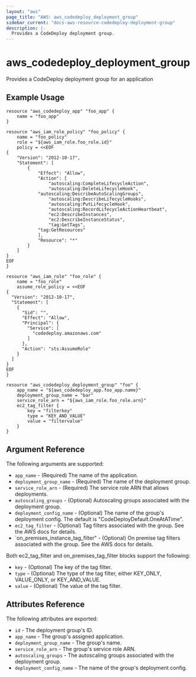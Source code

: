 ```yaml
---
layout: "aws"
page_title: "AWS: aws_codedeploy_deployment_group"
sidebar_current: "docs-aws-resource-codedeploy-deployment-group"
description: |-
  Provides a CodeDeploy deployment group.
---
```


# aws\_codedeploy\_deployment\_group

Provides a CodeDeploy deployment group for an application

## Example Usage

```
resource "aws_codedeploy_app" "foo_app" {
    name = "foo_app"
}

resource "aws_iam_role_policy" "foo_policy" {
    name = "foo_policy"
    role = "${aws_iam_role.foo_role.id}"
    policy = <<EOF
{
    "Version": "2012-10-17",
    "Statement": [
        {
            "Effect": "Allow",
            "Action": [
                "autoscaling:CompleteLifecycleAction",
                "autoscaling:DeleteLifecycleHook",
            "autoscaling:DescribeAutoScalingGroups",
                "autoscaling:DescribeLifecycleHooks",
                "autoscaling:PutLifecycleHook",
                "autoscaling:RecordLifecycleActionHeartbeat",
                "ec2:DescribeInstances",
                "ec2:DescribeInstanceStatus",
                "tag:GetTags",
            "tag:GetResources"
            ],
            "Resource": "*"
        }
    ]
}
EOF
}

resource "aws_iam_role" "foo_role" {
    name = "foo_role"
    assume_role_policy = <<EOF
{
  "Version": "2012-10-17",
  "Statement": [
    {
      "Sid": "",
      "Effect": "Allow",
      "Principal": {
        "Service": [
          "codedeploy.amazonaws.com"
        ]
      },
      "Action": "sts:AssumeRole"
    }
  ]
}
EOF
}

resource "aws_codedeploy_deployment_group" "foo" {
    app_name = "${aws_codedeploy_app.foo_app.name}"
    deployment_group_name = "bar"
    service_role_arn = "${aws_iam_role.foo_role.arn}"
    ec2_tag_filter {
        key = "filterkey"
        type = "KEY_AND_VALUE"
        value = "filtervalue"
    }
}
```

## Argument Reference

The following arguments are supported:

* `app_name` - (Required) The name of the application.
* `deployment_group_name` - (Required) The name of the deployment group.
* `service_role_arn` - (Required) The service role ARN that allows deployments.
* `autoscaling_groups` - (Optional) Autoscaling groups associated with the deployment group.
* `deployment_config_name` - (Optional) The name of the group's deployment config. The default is "CodeDeployDefault.OneAtATime".
* `ec2_tag_filter` - (Optional) Tag filters associated with the group. See the AWS docs for details.
* `on_premises_instance_tag_filter" - (Optional) On premise tag filters associated with the group. See the AWS docs for details.

Both ec2_tag_filter and on_premises_tag_filter blocks support the following:

* `key` - (Optional) The key of the tag filter.
* `type` - (Optional) The type of the tag filter, either KEY_ONLY, VALUE_ONLY, or KEY_AND_VALUE.
* `value` - (Optional) The value of the tag filter.

## Attributes Reference

The following attributes are exported:

* `id` - The deployment group's ID.
* `app_name` - The group's assigned application.
* `deployment_group_name` - The group's name.
* `service_role_arn` - The group's service role ARN.
* `autoscaling_groups` - The autoscaling groups associated with the deployment group.
* `deployment_config_name` - The name of the group's deployment config.
